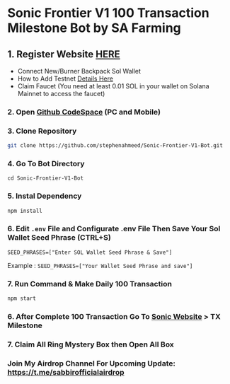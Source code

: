 # Sonic Frontier V1 100 Transaction Milestone Bot by SA Farming


## 1. Register Website [HERE](https://t.me/sabbirhossainairdrop)

- Connect New/Burner Backpack Sol Wallet
- How to Add Testnet [Details Here](https://blog.sonic.game/sonic-frontier-v1-network-setting---backpack-wallet)
- Claim Faucet (You need at least 0.01 SOL in your wallet on Solana Mainnet to access the faucet)

### 2. Open [Github CodeSpace](https://github.com/codespaces) (PC and Mobile)

### 3. Clone Repository

```bash
git clone https://github.com/stephenahmeed/Sonic-Frontier-V1-Bot.git
```

### 4. Go To Bot Directory
```
cd Sonic-Frontier-V1-Bot
```

### 5. Instal Dependency

```bash
npm install
```

### 6. Edit `.env` File and Configurate .env File Then Save Your Sol Wallet Seed Phrase (CTRL+S)
```
SEED_PHRASES=["Enter SOL Wallet Seed Phrase & Save"]
```
Example : `SEED_PHRASES=["Your Wallet Seed Phrase and save"]`

### 7. Run Command & Make Daily 100 Transaction

```bash
npm start
```

### 6. After Complete 100 Transaction Go To [Sonic Website](https://odyssey.sonic.game/) > TX Milestone
### 7. Claim All Ring Mystery Box then Open All Box


### Join My Airdrop Channel For Upcoming Update: https://t.me/sabbirofficialairdrop

